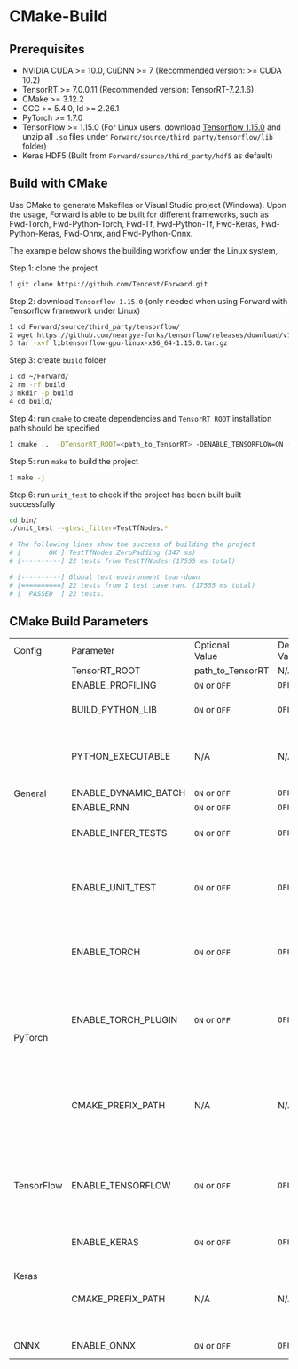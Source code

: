 # CMake-Build

## Prerequisites

- NVIDIA CUDA >= 10.0, CuDNN >= 7 (Recommended version: >= CUDA 10.2)
- TensorRT >= 7.0.0.11 (Recommended version: TensorRT-7.2.1.6)
- CMake >= 3.12.2
- GCC >= 5.4.0, ld >= 2.26.1
- PyTorch >= 1.7.0
- TensorFlow >= 1.15.0 (For Linux users, download [Tensorflow 1.15.0](https://github.com/neargye-forks/tensorflow/releases) and unzip all `.so` files under `Forward/source/third_party/tensorflow/lib` folder)
- Keras HDF5 (Built from `Forward/source/third_party/hdf5` as default)

## Build with CMake

Use CMake to generate Makefiles or Visual Studio project (Windows). Upon the usage, Forward is able to be built for different frameworks, such as Fwd-Torch, Fwd-Python-Torch, Fwd-Tf, Fwd-Python-Tf, Fwd-Keras, Fwd-Python-Keras, Fwd-Onnx, and Fwd-Python-Onnx.

The example below shows the building workflow under the Linux system,

Step 1: clone the project
```bash
1 git clone https://github.com/Tencent/Forward.git
```
Step 2: download `Tensorflow 1.15.0` (only needed when using Forward with Tensorflow framework under Linux)
```bash
1 cd Forward/source/third_party/tensorflow/
2 wget https://github.com/neargye-forks/tensorflow/releases/download/v1.15.0/libtensorflow-gpu-linux-x86_64-1.15.0.tar.gz
3 tar -xvf libtensorflow-gpu-linux-x86_64-1.15.0.tar.gz
```
Step 3: create `build` folder
```bash
1 cd ~/Forward/
2 rm -rf build
3 mkdir -p build
4 cd build/
```
Step 4: run `cmake` to create dependencies and `TensorRT_ROOT` installation path should be specified
```bash
1 cmake ..  -DTensorRT_ROOT=<path_to_TensorRT> -DENABLE_TENSORFLOW=ON -DENABLE_UNIT_TESTS=ON
```
Step 5: run `make` to build the project
```bash
1 make -j
```
Step 6: run `unit_test` to check if the project has been built built successfully
```bash
cd bin/
./unit_test --gtest_filter=TestTfNodes.*

# The following lines show the success of building the project 
# [       OK ] TestTfNodes.ZeroPadding (347 ms)
# [----------] 22 tests from TestTfNodes (17555 ms total)

# [----------] Global test environment tear-down
# [==========] 22 tests from 1 test case ran. (17555 ms total)
# [  PASSED  ] 22 tests.
```

## CMake Build Parameters

<table>
    <tr>
        <td nowrap="nowrap">Config</td> 
        <td nowrap="nowrap">Parameter</td>
        <td nowrap="nowrap">Optional<br>Value</td>
        <td nowrap="nowrap">Default<br>Value</td>
        <td>Content</td>
        <td>Remark</td>
   </tr>
   <tr>
        <td rowspan="8" nowrap="nowrap">General</td>
        <td nowrap="nowrap">TensorRT_ROOT</td>
        <td>path_to_TensorRT</td>
        <td>N/A</td>
        <td>Specify TensorRT installation path</td>
        <td>Required</td>
   </tr>
   <tr>
        <td nowrap="nowrap">ENABLE_PROFILING</td>
        <td><code>ON</code> or <code>OFF</code></td>
        <td><code>OFF</code></td>
        <td>Enable Profiling</td>
        <td>Optional</td>
   </tr>
   <tr>
        <td nowrap="nowrap">BUILD_PYTHON_LIB</td>
        <td><code>ON</code> or <code>OFF</code></td>
        <td><code>OFF</code></td>
        <td>Build Forward library in <code>Python</code>;<br>If <code>ON</code>, should also configure <code>PYTHON_EXECUTABLE</code></td>
        <td>Optional</td>
   </tr>
   <tr>
        <td nowrap="nowrap">PYTHON_EXECUTABLE</td>
        <td>N/A</td>
        <td>N/A</td>
        <td>Specify <code>Python</code> executable path, should be the same path when using <code>Python</code> in the workspace environment to avoid conflicts caused by inconsistent versions</td>
        <td>Use with <code>BUILD_PYTHON_LIB</code></td>
   </tr>
   <tr>
        <td nowrap="nowrap">ENABLE_DYNAMIC_BATCH</td>
        <td><code>ON</code> or <code>OFF</code></td>
        <td><code>OFF</code></td>
        <td>Enable dynamic batch input</td>
        <td>Optional</td>
   </tr>
   <tr>
        <td nowrap="nowrap">ENABLE_RNN</td>
        <td><code>ON</code> or <code>OFF</code></td>
        <td><code>OFF</code></td>
        <td>Enable RNN model inference</td>
        <td>Optional</td>
   </tr>
   <tr>
        <td nowrap="nowrap">ENABLE_INFER_TESTS</td>
        <td><code>ON</code> or <code>OFF</code></td>
        <td><code>OFF</code></td>
        <td>Enable inference tests;<br>If <code>ON</code>, should also configure <code>OpenCV</code> library</td>
        <td>Optional</td>
   </tr>
   <tr>
        <td nowrap="nowrap">ENABLE_UNIT_TEST</td>
        <td><code>ON</code> or <code>OFF</code></td>
        <td><code>OFF</code></td>
        <td>Enable unit tests</td>
        <td>Fwd_Keras unit test depends on Fwd_Tf；<br>Fwd_Onnx unit test depends on Fwd_Torch</td>
   </tr>
   <tr>
        <td rowspan="3" nowrap="nowrap">PyTorch</td>
        <td nowrap="nowrap">ENABLE_TORCH</td>
        <td><code>ON</code> or <code>OFF</code></td>
        <td><code>OFF</code></td>
        <td>Build Fwd_Torch to parse PyTorch models;<br>If <code>ON</code>, should also configure <code>CMAKE_PREFIX_PATH</code> or <code>PYTHON_EXECUABLE</code></td>
        <td>Optional</td>
   </tr>
   <tr>
        <td nowrap="nowrap">ENABLE_TORCH_PLUGIN</td>
        <td><code>ON</code> or <code>OFF</code></td>
        <td><code>OFF</code></td>
        <td>Enable Torch submodule plugin to support more Torch-Op with TorchSubmodule, but the performance is not guaranteed to increase<br>If <code>ON</code>, <code>libtrt_engine.so</code> should use <code>Torch-Libraries</<code>code></td>
        <td>Optional</td>
   </tr>
   <tr>
        <td nowrap="nowrap">CMAKE_PREFIX_PATH</td>
        <td>N/A</td>
        <td>N/A</td>
        <td>Specify <code>LibTorch</code> library path;<br>If <code>BUILD_PYTHON_LIB=OFF</code>, should also configure LibTorch library during compiling step;<br>If <code>BUILD_PYTHON_LIB=ON</code>, Forward will compile with <code>torch_python</code> specified by <code>PYTHON_EXECUTABLE</code> and cancel this setting</td>
        <td>Use with <code>ENABLE_TORCH</code> or <code>ENABLE_KERAS</code></td>
   </tr>
   <tr>
        <td rowspan="1" nowrap="nowrap">TensorFlow</td>
        <td nowrap="nowrap">ENABLE_TENSORFLOW</td>
        <td><code>ON</code> or <code>OFF</code></td>
        <td><code>OFF</code></td>
        <td>Build Fwd_Tf to parse TensorFlow models;<br>If <code>ON</code>, should also install <code>Tensorflow 1.15.0</code> under <code>source/third_party/tensorflow/bin</code> folder</td>
        <td>Optional</td>
   </tr>
   <tr>
        <td rowspan="2" nowrap="nowrap">Keras</td>
        <td nowrap="nowrap">ENABLE_KERAS</td>
        <td><code>ON</code> or <code>OFF</code></td>
        <td><code>OFF</code></td>
        <td>Build Fwd_Keras to parse Keras models;<br>If <code>ON</code>, should also configure <code>CMAKE_PREFIX_PATH</code></td>
        <td>Optional</td>
   </tr>
   <tr>
        <td nowrap="nowrap">CMAKE_PREFIX_PATH</td>
        <td>N/A</td>
        <td>N/A</td>
        <td>Specify <code>HDF5</code> library path;<br>If Fwd_Torch is built at the same time, <code>CMAKE_PREFIX_PATH</code> can be separated by semicolons, for example, <code>/path/to/libtorch;/path/to/hdf5</code></td>
        <td>Use with <code>ENABLE_TORCH</code> or <code>ENABLE_KERAS</code></td>
   </tr>
   <tr>
        <td rowspan="1" nowrap="nowrap">ONNX</td>
        <td>ENABLE_ONNX</td>
        <td><code>ON</code> or <code>OFF</code></td>
        <td><code>OFF</code></td>
        <td>Build Fwd_Onnx to parse ONNX models</td>
        <td>Optional</td>
   </tr>
</table>
